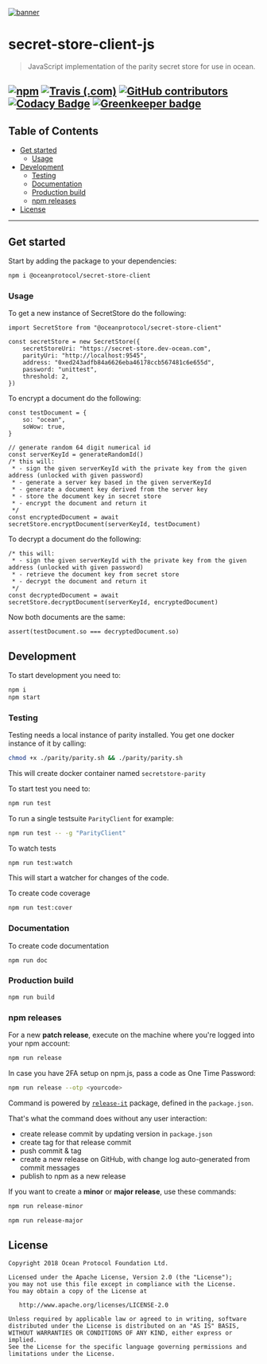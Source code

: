 [![banner](https://raw.githubusercontent.com/oceanprotocol/art/master/github/repo-banner%402x.png)](https://oceanprotocol.com)

# secret-store-client-js
> JavaScript implementation of the parity secret store for use in ocean.

[![npm](https://img.shields.io/npm/v/@oceanprotocol/secret-store-client.svg)](https://www.npmjs.com/package/@oceanprotocol/secret-store-client)
[![Travis (.com)](https://img.shields.io/travis/com/oceanprotocol/secret-store-client-js.svg)](https://travis-ci.com/oceanprotocol/secret-store-client-js)
[![GitHub contributors](https://img.shields.io/github/contributors/oceanprotocol/secret-store-client-js.svg)](https://github.com/oceanprotocol/secret-store-client-js/graphs/contributors)
[![Codacy Badge](https://api.codacy.com/project/badge/Grade/3a494d608ad9476b873b79c422fb83eb)](https://www.codacy.com/app/ocean-protocol/secret-store-client-js?utm_source=github.com&amp;utm_medium=referral&amp;utm_content=oceanprotocol/secret-store-client-js&amp;utm_campaign=Badge_Grade)
[![Greenkeeper badge](https://badges.greenkeeper.io/oceanprotocol/secret-store-client-js.svg)](https://greenkeeper.io/)
---

## Table of Contents

  - [Get started](#get-started)
    - [Usage](#usage)
  - [Development](#development)
    - [Testing](#testing)
    - [Documentation](#documentation)
    - [Production build](#production-build)
    - [npm releases](#npm-releases)
  - [License](#license)

---

## Get started

Start by adding the package to your dependencies:

```bash
npm i @oceanprotocol/secret-store-client
```

### Usage

To get a new instance of SecretStore do the following:

```ecmascript 6
import SecretStore from "@oceanprotocol/secret-store-client"

const secretStore = new SecretStore({
    secretStoreUri: "https://secret-store.dev-ocean.com", 
    parityUri: "http://localhost:9545",
    address: "0xed243adfb84a6626eba46178ccb567481c6e655d",
    password: "unittest",
    threshold: 2,
})
```

To encrypt a document do the following:

```ecmascript 6
const testDocument = {
    so: "ocean",
    soWow: true,
}

// generate random 64 digit numerical id
const serverKeyId = generateRandomId()
/* this will:
 * - sign the given serverKeyId with the private key from the given address (unlocked with given password)
 * - generate a server key based in the given serverKeyId
 * - generate a document key derived from the server key
 * - store the document key in secret store
 * - encrypt the document and return it
 */
const encryptedDocument = await secretStore.encryptDocument(serverKeyId, testDocument)
```

To decrypt a document do the following:

```ecmascript 6
/* this will:
 * - sign the given serverKeyId with the private key from the given address (unlocked with given password)
 * - retrieve the document key from secret store
 * - decrypt the document and return it
 */
const decryptedDocument = await secretStore.decryptDocument(serverKeyId, encryptedDocument)
```

Now both documents are the same:

```ecmascript 6
assert(testDocument.so === decryptedDocument.so)
```

## Development

To start development you need to:

```bash
npm i
npm start
```

### Testing

Testing needs a local instance of parity installed. You get one docker instance of it by calling:
```bash
chmod +x ./parity/parity.sh && ./parity/parity.sh
```

This will create docker container named `secretstore-parity`

To start test you need to:

```bash
npm run test
```

To run a single testsuite `ParityClient` for example:

```bash
npm run test -- -g "ParityClient"
```

To watch tests

```bash
npm run test:watch
```

This will start a watcher for changes of the code.

To create code coverage
```bash
npm run test:cover
```

### Documentation

To create code documentation
```bash
npm run doc
```

### Production build

```bash
npm run build
```

### npm releases

For a new **patch release**, execute on the machine where you're logged into your npm account:

```bash
npm run release
```

In case you have 2FA setup on npm.js, pass a code as One Time Password:

```bash
npm run release --otp <yourcode>
```

Command is powered by [`release-it`](https://github.com/webpro/release-it) package, defined in the `package.json`.

That's what the command does without any user interaction:

- create release commit by updating version in `package.json`
- create tag for that release commit
- push commit & tag
- create a new release on GitHub, with change log auto-generated from commit messages
- publish to npm as a new release

If you want to create a **minor** or **major release**, use these commands:

```bash
npm run release-minor
```

```bash
npm run release-major
```

## License

```
Copyright 2018 Ocean Protocol Foundation Ltd.

Licensed under the Apache License, Version 2.0 (the "License");
you may not use this file except in compliance with the License.
You may obtain a copy of the License at

   http://www.apache.org/licenses/LICENSE-2.0

Unless required by applicable law or agreed to in writing, software
distributed under the License is distributed on an "AS IS" BASIS,
WITHOUT WARRANTIES OR CONDITIONS OF ANY KIND, either express or implied.
See the License for the specific language governing permissions and
limitations under the License.
